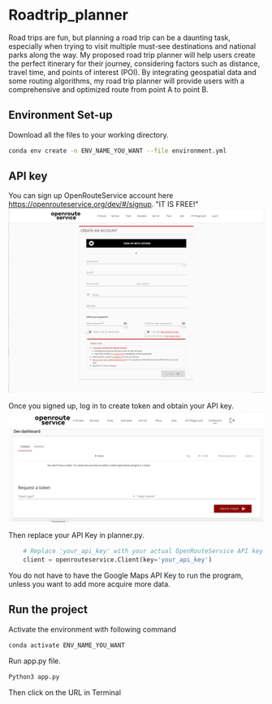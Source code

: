 # Roadtrip_planner
Road trips are fun, but planning a road trip can be a daunting task, especially when trying 
to visit multiple must-see destinations and national parks along the way. My proposed 
road trip planner will help users create the perfect itinerary for their journey, considering 
factors such as distance, travel time, and points of interest (POI). By integrating 
geospatial data and some routing algorithms, my road trip planner will provide users with 
a comprehensive and optimized route from point A to point B.

## Environment Set-up
Download all the files to your working directory.
```bash
conda env create -n ENV_NAME_YOU_WANT --file environment.yml
```

## API key
You can sign up OpenRouteService account here https://openrouteservice.org/dev/#/signup. "IT IS FREE!"
![Alt text](https://github.com/leokwong8/Roadtrip_planner/blob/main/signup.png?raw=true)

Once you signed up, log in to create token and obtain your API key.
![Alt text](https://github.com/leokwong8/Roadtrip_planner/blob/main/create_token.jpg?raw=true)

Then replace your API Key in planner.py.
```Python
    # Replace 'your_api_key' with your actual OpenRouteService API key
    client = openrouteservice.Client(key='your_api_key')
```
You do not have to have the Google Maps API Key to run the program, unless you want to add more acquire more data.

## Run the project


Activate the environment with following command
```bash
conda activate ENV_NAME_YOU_WANT
```

Run app.py file.
```bash
Python3 app.py
```
Then click on the URL in Terminal 
